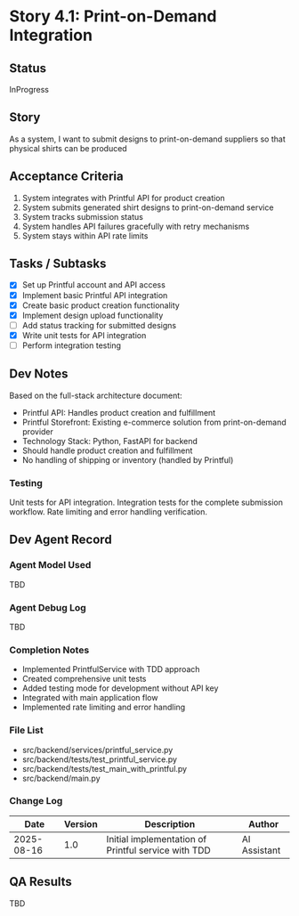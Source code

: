 # Story 4.1: Print-on-Demand Integration

## Status
InProgress

## Story
As a system, I want to submit designs to print-on-demand suppliers so that physical shirts can be produced

## Acceptance Criteria
1. System integrates with Printful API for product creation
2. System submits generated shirt designs to print-on-demand service
3. System tracks submission status
4. System handles API failures gracefully with retry mechanisms
5. System stays within API rate limits

## Tasks / Subtasks
- [x] Set up Printful account and API access
- [x] Implement basic Printful API integration
- [x] Create basic product creation functionality
- [x] Implement design upload functionality
- [ ] Add status tracking for submitted designs
- [x] Write unit tests for API integration
- [ ] Perform integration testing

## Dev Notes
Based on the full-stack architecture document:
- Printful API: Handles product creation and fulfillment
- Printful Storefront: Existing e-commerce solution from print-on-demand provider
- Technology Stack: Python, FastAPI for backend
- Should handle product creation and fulfillment
- No handling of shipping or inventory (handled by Printful)

### Testing
Unit tests for API integration.
Integration tests for the complete submission workflow.
Rate limiting and error handling verification.

## Dev Agent Record
### Agent Model Used
TBD

### Agent Debug Log
TBD

### Completion Notes
- Implemented PrintfulService with TDD approach
- Created comprehensive unit tests
- Added testing mode for development without API key
- Integrated with main application flow
- Implemented rate limiting and error handling

### File List
- src/backend/services/printful_service.py
- src/backend/tests/test_printful_service.py
- src/backend/tests/test_main_with_printful.py
- src/backend/main.py

### Change Log
| Date | Version | Description | Author |
|------|---------|-------------|--------|
| 2025-08-16 | 1.0 | Initial implementation of Printful service with TDD | AI Assistant |

## QA Results
TBD